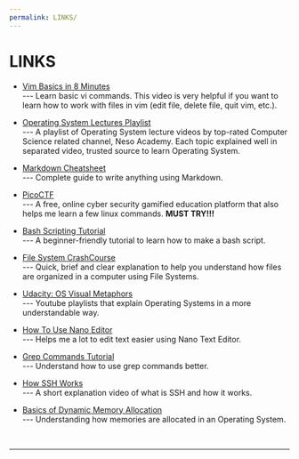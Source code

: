 ```yaml
---
permalink: LINKS/
---
```


# LINKS

* [Vim Basics in 8 Minutes ](https://youtu.be/ggSyF1SVFr4) <br>
--- Learn basic vi commands.
This video is very helpful if you want to learn how to work with files in vim (edit file, delete file, quit vim, etc.).

* [Operating System Lectures Playlist](https://www.youtube.com/watch?v=vBURTt97EkA&list=PLBlnK6fEyqRiVhbXDGLXDk_OQAeuVcp2O) <br>
--- A playlist of Operating System lecture videos by top-rated Computer Science related channel, Neso Academy.
Each topic explained well in separated video, trusted source to learn Operating System.

* [Markdown Cheatsheet](https://github.com/adam-p/markdown-here/wiki/Markdown-Cheatsheet) <br>
--- Complete guide to write anything using Markdown.

* [PicoCTF](https://picoctf.org/) <br>
--- A free, online cyber security gamified education platform that also helps me learn a few linux commands. **MUST TRY!!!**

* [Bash Scripting Tutorial](https://youtu.be/tK9Oc6AEnR4?si=tkEV7kELXC5ceSVC)<br>
--- A beginner-friendly tutorial to learn how to make a bash script.

* [File System CrashCourse](https://youtu.be/KN8YgJnShPM?si=4bEnj0wrE0gKm8me)<br>
--- Quick, brief and clear explanation to help you understand how files are organized in a computer using File Systems.

* [Udacity: OS Visual Metaphors](https://www.youtube.com/playlist?list=PLqoiDr4YpRdm_nzFhCDuj74P8ul5z7SdO)<br>
--- Youtube playlists that explain Operating Systems in a more understandable way.

* [How To Use Nano Editor](https://www.hostinger.com/tutorials/how-to-install-and-use-nano-text-editor)<br>
--- Helps me a lot to edit text easier using Nano Text Editor.

* [Grep Commands Tutorial](https://www.hostinger.com/tutorials/how-to-install-and-use-nano-text-editor)<br>
--- Understand how to use grep commands better.

* [How SSH Works](https://www.youtube.com/watch?v=5JvLV2-ngCI)<br>
--- A short explanation video of what is SSH and how it works.

* [Basics of Dynamic Memory Allocation](https://youtu.be/udfbq4M2Kfc?si=YvJPhgd5npsLpfBq)<br>
--- Understanding how memories are allocated in an Operating System.
<br>
<hr>
